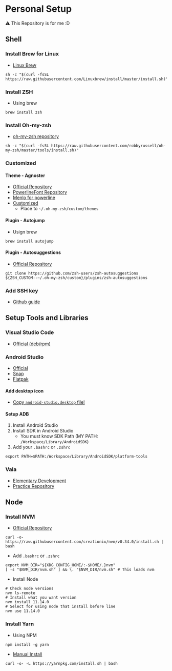 # Personal Setup
⚠️ This Repository is for me :D


## Shell
### Install Brew for Linux
- [Linux Brew](https://docs.brew.sh/Homebrew-on-Linux)
``` Shell
sh -c "$(curl -fsSL https://raw.githubusercontent.com/Linuxbrew/install/master/install.sh)"
```
### Install ZSH
- Using brew
``` Shell
brew install zsh
```
### Install Oh-my-zsh
- [oh-my-zsh repository](https://github.com/robbyrussell/oh-my-zsh)
``` Shell
sh -c "$(curl -fsSL https://raw.githubusercontent.com/robbyrussell/oh-my-zsh/master/tools/install.sh)"
```
### Customized
#### Theme - Agnoster
- [Official Repository](https://github.com/agnoster/agnoster-zsh-theme)
- [PowerlineFont Repository](https://github.com/powerline/fonts)
- [Menlo for powerline](https://github.com/abertsch/Menlo-for-Powerline)
- [Customized](https://github.com/opnay/PersonalSetup/tree/master/oh-my-zsh)
    - Place to `~/.oh-my-zsh/custom/themes`
#### Plugin - Autojump
- Usign brew
``` Shell
brew install autojump
```
#### Plugin - Autosuggestions
- [Official Repository](https://github.com/zsh-users/zsh-autosuggestions)
``` Shell
git clone https://github.com/zsh-users/zsh-autosuggestions ${ZSH_CUSTOM:-~/.oh-my-zsh/custom}/plugins/zsh-autosuggestions
```
### Add SSH key
- [Github guide](https://help.github.com/en/articles/generating-a-new-ssh-key-and-adding-it-to-the-ssh-agent)


## Setup Tools and Libraries
### Visual Studio Code
- [Official (deb/rpm)](https://code.visualstudio.com)
### Android Studio
- [Official](https://developer.android.com/studio)
- [Snap](https://snapcraft.io/android-studio)
- [Flatpak](https://flathub.org/apps/details/com.google.AndroidStudio)
#### Add desktop icon
- [Copy `android-studio.desktop` file!](https://github.com/opnay/PersonalSetup/tree/master/Application/.desktop)
#### Setup ADB
1. Install Android Studio
2. Install SDK in Android Studio
    - You must know SDK Path (MY PATH: `/Workspace/Library/AndroidSDK`)
3. Add your `.bashrc` or `.zshrc`
``` Shell
export PATH=$PATH:/Workspace/Library/AndroidSDK/platform-tools
```
### Vala
- [Elementary Development](https://elementary.io/ko/docs/code/getting-started#developer-sdk)
- [Practice Repository](https://github.com/opnay/ValaPractice)

## Node
### Install NVM
- [Official Repository](https://github.com/creationix/nvm)
``` Shell
curl -o- https://raw.githubusercontent.com/creationix/nvm/v0.34.0/install.sh | bash
```
- Add `.bashrc` or `.zshrc`
``` Shell
export NVM_DIR="${XDG_CONFIG_HOME/:-$HOME/.}nvm"
[ -s "$NVM_DIR/nvm.sh" ] && \. "$NVM_DIR/nvm.sh" # This loads nvm
```
- Install Node
``` Shell
# Check node versions
nvm ls-remote
# Install what you want version
nvm install 11.14.0
# Select for using node that install before line
nvm use 11.14.0
```
### Install Yarn
- Using NPM
``` Shell
npm install -g yarn
```
- [Manual Install](https://yarnpkg.com/en/docs/install#alternatives-stable)
``` Shell
curl -o- -L https://yarnpkg.com/install.sh | bash
```
